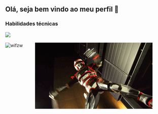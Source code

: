 ## Olá, seja bem vindo ao meu perfil :wave:



<h3 align="left">Habilidades técnicas</h3>
<p align="left">
  <a href="https://skillicons.dev">
    <img src="https://skillicons.dev/icons?i=html,css,js,ts,vue,react,next,mongodb,postgresql,docker,sass,cypress" />
  </a>
</p>

<p>
 <img align="left" src="https://github-readme-stats.vercel.app/api/top-langs?username=wifzw&show_icons=true&locale=en&layout=compact" alt="wifzw" />
</p>

<p align="center">
  <img src="./Jaspion-Flashman-Jiraiya.gif" alt="@Kauan_Motta">
</p>
